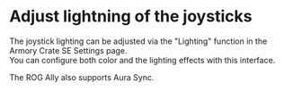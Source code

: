 # Adjust lightning of the joysticks

The joystick lighting can be adjusted via the "Lighting" function in the Armory Crate SE Settings page.</br>
You can configure both color and the lighting effects with this interface.

The ROG Ally also supports Aura Sync.
